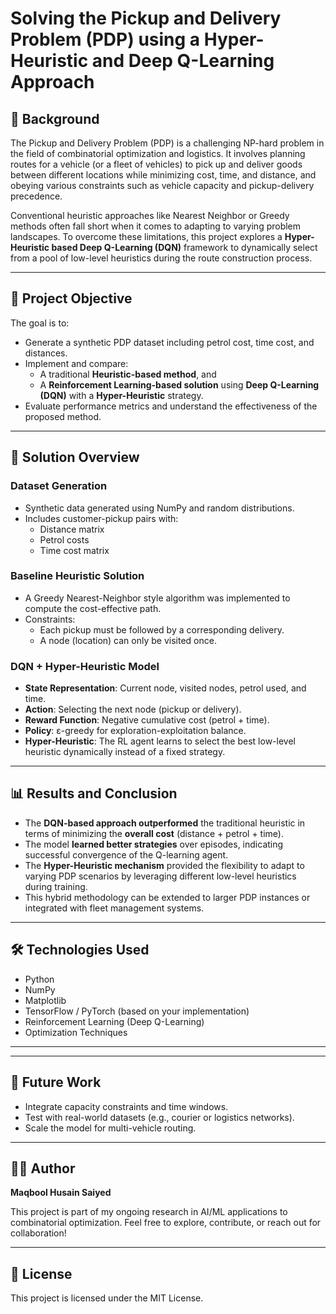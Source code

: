 # Solving the Pickup and Delivery Problem (PDP) using a Hyper-Heuristic and Deep Q-Learning Approach

## 📘 Background

The Pickup and Delivery Problem (PDP) is a challenging NP-hard problem in the field of combinatorial optimization and logistics. It involves planning routes for a vehicle (or a fleet of vehicles) to pick up and deliver goods between different locations while minimizing cost, time, and distance, and obeying various constraints such as vehicle capacity and pickup-delivery precedence.

Conventional heuristic approaches like Nearest Neighbor or Greedy methods often fall short when it comes to adapting to varying problem landscapes. To overcome these limitations, this project explores a **Hyper-Heuristic based Deep Q-Learning (DQN)** framework to dynamically select from a pool of low-level heuristics during the route construction process.

---

## 🚀 Project Objective

The goal is to:
- Generate a synthetic PDP dataset including petrol cost, time cost, and distances.
- Implement and compare:
  - A traditional **Heuristic-based method**, and
  - A **Reinforcement Learning-based solution** using **Deep Q-Learning (DQN)** with a **Hyper-Heuristic** strategy.
- Evaluate performance metrics and understand the effectiveness of the proposed method.

---

## 🧠 Solution Overview

### Dataset Generation
- Synthetic data generated using NumPy and random distributions.
- Includes customer-pickup pairs with:
  - Distance matrix
  - Petrol costs
  - Time cost matrix

### Baseline Heuristic Solution
- A Greedy Nearest-Neighbor style algorithm was implemented to compute the cost-effective path.
- Constraints:
  - Each pickup must be followed by a corresponding delivery.
  - A node (location) can only be visited once.

### DQN + Hyper-Heuristic Model
- **State Representation**: Current node, visited nodes, petrol used, and time.
- **Action**: Selecting the next node (pickup or delivery).
- **Reward Function**: Negative cumulative cost (petrol + time).
- **Policy**: ε-greedy for exploration-exploitation balance.
- **Hyper-Heuristic**: The RL agent learns to select the best low-level heuristic dynamically instead of a fixed strategy.

---

## 📊 Results and Conclusion

- The **DQN-based approach outperformed** the traditional heuristic in terms of minimizing the **overall cost** (distance + petrol + time).
- The model **learned better strategies** over episodes, indicating successful convergence of the Q-learning agent.
- The **Hyper-Heuristic mechanism** provided the flexibility to adapt to varying PDP scenarios by leveraging different low-level heuristics during training.
- This hybrid methodology can be extended to larger PDP instances or integrated with fleet management systems.

---

## 🛠️ Technologies Used

- Python
- NumPy
- Matplotlib
- TensorFlow / PyTorch (based on your implementation)
- Reinforcement Learning (Deep Q-Learning)
- Optimization Techniques

---


---

## 📌 Future Work

- Integrate capacity constraints and time windows.
- Test with real-world datasets (e.g., courier or logistics networks).
- Scale the model for multi-vehicle routing.

---

## 👨‍💻 Author

**Maqbool Husain Saiyed**

This project is part of my ongoing research in AI/ML applications to combinatorial optimization. Feel free to explore, contribute, or reach out for collaboration!

---

## 📄 License

This project is licensed under the MIT License.
